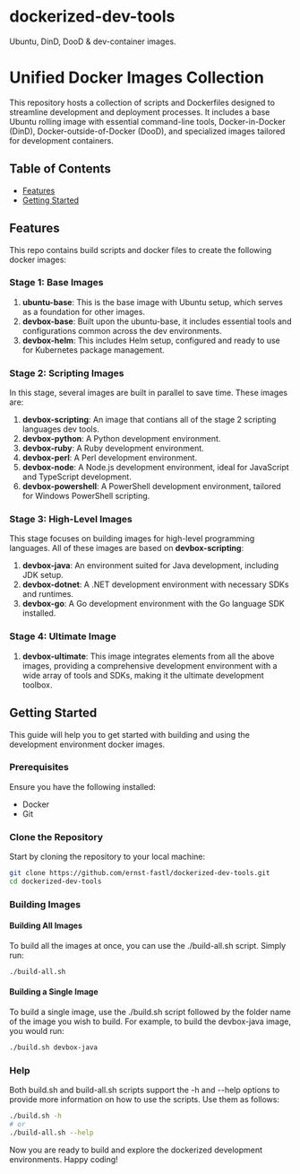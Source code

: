 # dockerized-dev-tools
Ubuntu, DinD, DooD &amp; dev-container images.

# Unified Docker Images Collection

This repository hosts a collection of scripts and Dockerfiles designed to streamline development and deployment processes. It includes a base Ubuntu rolling image with essential command-line tools, Docker-in-Docker (DinD), Docker-outside-of-Docker (DooD), and specialized images tailored for development containers.

## Table of Contents

- [Features](#features)
- [Getting Started](#getting-started)

## Features

This repo contains build scripts and docker files to create the following docker images:

### Stage 1: Base Images

1. **ubuntu-base**: This is the base image with Ubuntu setup, which serves as a foundation for other images.
2. **devbox-base**: Built upon the ubuntu-base, it includes essential tools and configurations common across the dev environments.
3. **devbox-helm**: This includes Helm setup, configured and ready to use for Kubernetes package management.

### Stage 2: Scripting Images

In this stage, several images are built in parallel to save time. These images are:

1. **devbox-scripting**: An image that contians all of the stage 2 scripting languages dev tools.
2. **devbox-python**: A Python development environment.
3. **devbox-ruby**: A Ruby development environment.
4. **devbox-perl**: A Perl development environment.
5. **devbox-node**: A Node.js development environment, ideal for JavaScript and TypeScript development.
6. **devbox-powershell**: A PowerShell development environment, tailored for Windows PowerShell scripting.

### Stage 3: High-Level Images

This stage focuses on building images for high-level programming languages. All of these images are based on **devbox-scripting**:

1. **devbox-java**: An environment suited for Java development, including JDK setup.
2. **devbox-dotnet**: A .NET development environment with necessary SDKs and runtimes.
3. **devbox-go**: A Go development environment with the Go language SDK installed.

### Stage 4: Ultimate Image

1. **devbox-ultimate**: This image integrates elements from all the above images, providing a comprehensive development environment with a wide array of tools and SDKs, making it the ultimate development toolbox.

## Getting Started

This guide will help you to get started with building and using the development environment docker images.

### Prerequisites

Ensure you have the following installed:
- Docker
- Git

### Clone the Repository

Start by cloning the repository to your local machine:

```bash
git clone https://github.com/ernst-fastl/dockerized-dev-tools.git
cd dockerized-dev-tools
```

### Building Images


#### Building All Images

To build all the images at once, you can use the ./build-all.sh script. Simply run:

```bash
./build-all.sh
```

#### Building a Single Image
To build a single image, use the ./build.sh script followed by the folder name of the image you wish to build. For example, to build the devbox-java image, you would run:

```bash
./build.sh devbox-java
```

### Help
Both build.sh and build-all.sh scripts support the -h and --help options to provide more information on how to use the scripts. Use them as follows:

```bash
./build.sh -h
# or
./build-all.sh --help
```
Now you are ready to build and explore the dockerized development environments. Happy coding!
